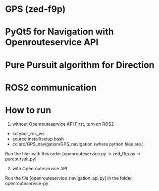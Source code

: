 # GPS (zed-f9p)
# PyQt5 for Navigation with Openrouteservice API
# Pure Pursuit algorithm for Direction
# ROS2 communication

# How to run
1. without Openrouteservice API
First, turn on ROS2
- cd your_ros_ws
- source install/setup.bash
- cd src/GPS_navigation/GPS_navigation (where python files are.)

Run the files with this order
[openrouteservice.py -> zed_f9p.py -> purepursuit.py]

2. with Openrouteservice API

Run the file [openrouteservice_navigation_api.py] in the folder openrouteservice-py
